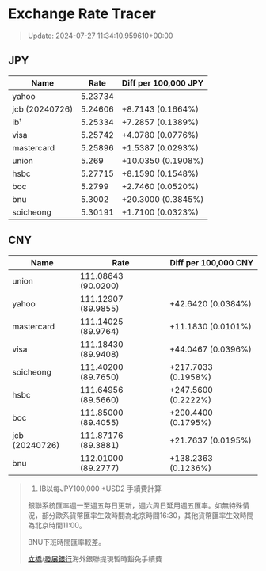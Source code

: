 # Exchange Rate Tracer

> Update: 2024-07-27 11:34:10.959610+00:00

## JPY

| Name           |    Rate | Diff per 100,000 JPY   |
|----------------|---------|------------------------|
| yahoo          | 5.23734 |                        |
| jcb (20240726) | 5.24606 | +8.7143 (0.1664%)      |
| ib¹            | 5.25334 | +7.2857 (0.1389%)      |
| visa           | 5.25742 | +4.0780 (0.0776%)      |
| mastercard     | 5.25896 | +1.5387 (0.0293%)      |
| union          | 5.269   | +10.0350 (0.1908%)     |
| hsbc           | 5.27715 | +8.1590 (0.1548%)      |
| boc            | 5.2799  | +2.7460 (0.0520%)      |
| bnu            | 5.3002  | +20.3000 (0.3845%)     |
| soicheong      | 5.30191 | +1.7100 (0.0323%)      |

## CNY

| Name           | Rate                | Diff per 100,000 CNY   |
|----------------|---------------------|------------------------|
| union          | 111.08643	(90.0200) |                        |
| yahoo          | 111.12907	(89.9855) | +42.6420 (0.0384%)     |
| mastercard     | 111.14025	(89.9764) | +11.1830 (0.0101%)     |
| visa           | 111.18430	(89.9408) | +44.0467 (0.0396%)     |
| soicheong      | 111.40200	(89.7650) | +217.7033 (0.1958%)    |
| hsbc           | 111.64956	(89.5660) | +247.5600 (0.2222%)    |
| boc            | 111.85000	(89.4055) | +200.4400 (0.1795%)    |
| jcb (20240726) | 111.87176	(89.3881) | +21.7637 (0.0195%)     |
| bnu            | 112.01000	(89.2777) | +138.2363 (0.1236%)    |


> 1. IB以每JPY100,000 +USD2 手續費計算
>
> 銀聯系統匯率週一至週五每日更新，週六周日延用週五匯率。如無特殊情況，部分歐系貨幣匯率生效時間為北京時間16:30，其他貨幣匯率生效時間為北京時間11:00。
>
> BNU下班時間匯率較差。
>
> [立橋](https://www.wlbank.com.mo/uploads/ueditor/file/20181211/1544536513900230.pdf)/[發展銀行](https://www.mdb.com.mo/Service_Charges_20230728.pdf)海外銀聯提現暫時豁免手續費


